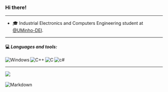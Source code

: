  ### Hi there!  
 
 ---

- 🎓 Industrial Electronics and Computers Engineering student at [@UMinho-DEI](https://www.dei.uminho.pt/).<br>

---
#### 💻<em> **Languages and tools:** </em>

<img align="left" alt="Windows" width="px" src="https://img.shields.io/badge/Windows-0078D6?style=for-the-badge&logo=windows&logoColor=white"/>

<img align="left" alt="C++" width="px" src="https://img.shields.io/badge/C%2B%2B-00599C?style=for-the-badge&logo=c%2B%2B&logoColor=white"/> 
	 
<img align="left" alt="C" width="px" src="https://img.shields.io/badge/C-00599C?style=for-the-badge&logo=c&logoColor=white"/> 

 <img align="left" alt="c#" width="px" src="https://img.shields.io/badge/C%23-239120?style=for-the-badge&logo=c-sharp&logoColor=white"/> <br>

---

<a href="mailto:jhof2002@gmail.com">
  <img align="left" src="https://img.shields.io/badge/Gmail-D14836?style=for-the-badge&logo=gmail&logoColor=white"/>
</a> <br> <br>
<img align="left" alt="Markdown" width="px" src="https://img.shields.io/badge/Made%20with-Markdown-1f425f.svg"/> <br><br>


<!---
JFUcayal/JFUcayal is a ✨ special ✨ repository because its `README.md` (this file) appears on your GitHub profile.
You can click the Preview link to take a look at your changes.
--->
